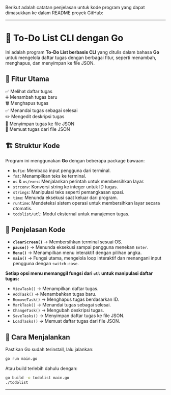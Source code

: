 Berikut adalah catatan penjelasan untuk kode program yang dapat dimasukkan ke dalam README proyek GitHub:

---

# 📌 **To-Do List CLI dengan Go**
Ini adalah program **To-Do List berbasis CLI** yang ditulis dalam bahasa **Go** untuk mengelola daftar tugas dengan berbagai fitur, seperti menambah, menghapus, dan menyimpan ke file JSON.

## 🚀 **Fitur Utama**
✅ Melihat daftar tugas  
➕ Menambah tugas baru  
🗑️ Menghapus tugas  
✅ Menandai tugas sebagai selesai  
✏️ Mengedit deskripsi tugas  
💾 Menyimpan tugas ke file JSON  
📂 Memuat tugas dari file JSON  

## 🏗 **Struktur Kode**
Program ini menggunakan **Go** dengan beberapa package bawaan:
- `bufio`: Membaca input pengguna dari terminal.
- `fmt`: Menampilkan teks ke terminal.
- `os` & `os/exec`: Menjalankan perintah untuk membersihkan layar.
- `strconv`: Konversi string ke integer untuk ID tugas.
- `strings`: Manipulasi teks seperti pemangkasan spasi.
- `time`: Menunda eksekusi saat keluar dari program.
- `runtime`: Mendeteksi sistem operasi untuk membersihkan layar secara otomatis.
- `todolist/utl`: Modul eksternal untuk manajemen tugas.

## 📜 **Penjelasan Kode**
- **`clearScreen()`** → Membersihkan terminal sesuai OS.
- **`pause()`** → Menunda eksekusi sampai pengguna menekan `Enter`.
- **`Menu()`** → Menampilkan menu interaktif dengan pilihan angka.
- **`main()`** → Fungsi utama, mengelola loop interaktif dan menangani input pengguna dengan `switch-case`.

**Setiap opsi menu memanggil fungsi dari `utl` untuk manipulasi daftar tugas:**
- `ViewTask()` → Menampilkan daftar tugas.
- `AddTask()` → Menambahkan tugas baru.
- `RemoveTask()` → Menghapus tugas berdasarkan ID.
- `MarkTask()` → Menandai tugas sebagai selesai.
- `ChangeTask()` → Mengubah deskripsi tugas.
- `SaveTasks()` → Menyimpan daftar tugas ke file JSON.
- `LoadTasks()` → Memuat daftar tugas dari file JSON.

## 🔧 **Cara Menjalankan**
Pastikan Go sudah terinstall, lalu jalankan:
```bash
go run main.go
```
Atau build terlebih dahulu dengan:
```bash
go build -o todolist main.go
./todolist
```

---
